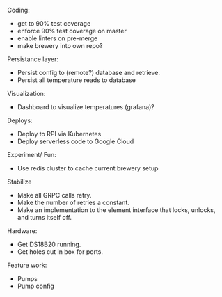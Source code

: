 Coding:
* get to 90% test coverage
* enforce 90% test coverage on master
* enable linters on pre-merge
* make brewery into own repo?


Persistance layer:

* Persist config to (remote?) database and retrieve.
* Persist all temperature reads to database

Visualization:
* Dashboard to visualize temperatures (grafana)?

Deploys:

* Deploy to RPI via Kubernetes
* Deploy serverless code to Google Cloud

Experiment/ Fun:

* Use redis cluster to cache current brewery setup


Stabilize

* Make all GRPC calls retry.
* Make the number of retries a constant.
* Make an implementation to the element interface that locks, unlocks, and turns itself off.


Hardware:

* Get DS18B20 running.
* Get holes cut in box for ports.

Feature work:

* Pumps
* Pump config